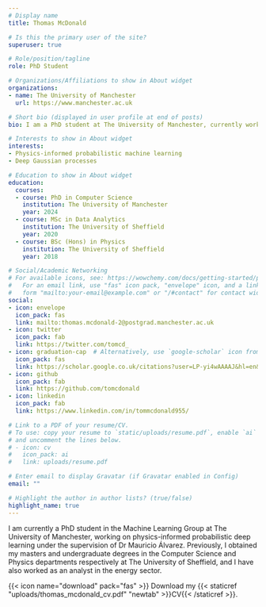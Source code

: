 ```yaml
---
# Display name
title: Thomas McDonald

# Is this the primary user of the site?
superuser: true

# Role/position/tagline
role: PhD Student

# Organizations/Affiliations to show in About widget
organizations:
- name: The University of Manchester
  url: https://www.manchester.ac.uk

# Short bio (displayed in user profile at end of posts)
bio: I am a PhD student at The University of Manchester, currently working on physics-informed probabilistic deep learning.

# Interests to show in About widget
interests:
- Physics-informed probabilistic machine learning
- Deep Gaussian processes

# Education to show in About widget
education:
  courses:
  - course: PhD in Computer Science
    institution: The University of Manchester
    year: 2024
  - course: MSc in Data Analytics
    institution: The University of Sheffield
    year: 2020
  - course: BSc (Hons) in Physics
    institution: The University of Sheffield
    year: 2018

# Social/Academic Networking
# For available icons, see: https://wowchemy.com/docs/getting-started/page-builder/#icons
#   For an email link, use "fas" icon pack, "envelope" icon, and a link in the
#   form "mailto:your-email@example.com" or "/#contact" for contact widget.
social:
- icon: envelope
  icon_pack: fas
  link: mailto:thomas.mcdonald-2@postgrad.manchester.ac.uk
- icon: twitter
  icon_pack: fab
  link: https://twitter.com/tomcd_
- icon: graduation-cap  # Alternatively, use `google-scholar` icon from `ai` icon pack
  icon_pack: fas
  link: https://scholar.google.co.uk/citations?user=LP-yi4wAAAAJ&hl=en&oi=ao
- icon: github
  icon_pack: fab
  link: https://github.com/tomcdonald
- icon: linkedin
  icon_pack: fab
  link: https://www.linkedin.com/in/tommcdonald955/

# Link to a PDF of your resume/CV.
# To use: copy your resume to `static/uploads/resume.pdf`, enable `ai` icons in `params.toml`, 
# and uncomment the lines below.
# - icon: cv
#   icon_pack: ai
#   link: uploads/resume.pdf

# Enter email to display Gravatar (if Gravatar enabled in Config)
email: ""

# Highlight the author in author lists? (true/false)
highlight_name: true
---
```


I am currently a PhD student in the Machine Learning Group at The University of Manchester, working on physics-informed probabilistic deep learning under the supervision of Dr Mauricio Álvarez. Previously, I obtained my masters and undergraduate degrees in the Computer Science and Physics departments respectively at The University of Sheffield, and I have also worked as an analyst in the energy sector.

{{< icon name="download" pack="fas" >}} Download my {{< staticref "uploads/thomas_mcdonald_cv.pdf" "newtab" >}}CV{{< /staticref >}}.
